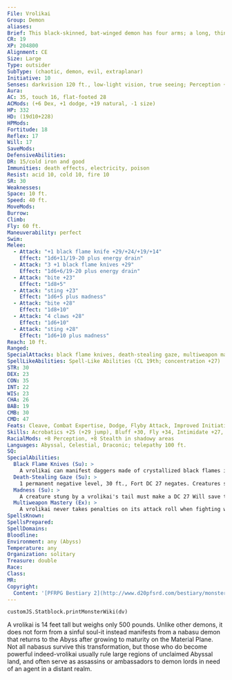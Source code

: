 ```yaml
---
File: Vrolikai
Group: Demon
aliases: 
Brief: This black-skinned, bat-winged demon has four arms; a long, thin tail; and a leering, fanged face with dead, white eyes.
CR: 19
XP: 204800
Alignment: CE
Size: Large
Type: outsider
SubType: (chaotic, demon, evil, extraplanar)
Initiative: 10
Senses: darkvision 120 ft., low-light vision, true seeing; Perception +36
Aura: 
AC: 35, touch 16, flat-footed 28
ACMods: (+6 Dex, +1 dodge, +19 natural, -1 size)
HP: 332
HD: (19d10+228)
HPMods: 
Fortitude: 18
Reflex: 17
Will: 17
SaveMods: 
DefensiveAbilities: 
DR: 15/cold iron and good
Immunities: death effects, electricity, poison
Resist: acid 10, cold 10, fire 10
SR: 30
Weaknesses: 
Space: 10 ft.
Speed: 40 ft.
MoveMods: 
Burrow: 
Climb: 
Fly: 60 ft.
Maneuverability: perfect
Swim: 
Melee: 
  - Attack: "+1 black flame knife +29/+24/+19/+14"
    Effect: "1d6+11/19-20 plus energy drain"
  - Attack: "3 +1 black flame knives +29"
    Effect: "1d6+6/19-20 plus energy drain"
  - Attack: "bite +23"
    Effect: "1d8+5"
  - Attack: "sting +23"
    Effect: "1d6+5 plus madness"
  - Attack: "bite +28"
    Effect: "1d8+10"
  - Attack: "4 claws +28"
    Effect: "1d6+10"
  - Attack: "sting +28"
    Effect: "1d6+10 plus madness"
Reach: 10 ft.
Ranged: 
SpecialAttacks: black flame knives, death-stealing gaze, multiweapon mastery
SpellLikeAbilities: Spell-Like Abilities (CL 19th; concentration +27)  Constant-true seeing   At Will-deeper darkness, enervation, greater teleport (self plus 50 lbs. of objects only), telekinesis (DC 23)   3/day-quickened enervation, regenerate, silence (DC 20), vampiric touch   1/day-mass hold monster (DC 27), summon (level 6, 1 marilith 50% or 1d4 glabrezus 75%), symbol of death (DC 26)
STR: 30
DEX: 23
CON: 35
INT: 22
WIS: 23
CHA: 26
BAB: 19
CMB: 30
CMD: 47
Feats: Cleave, Combat Expertise, Dodge, Flyby Attack, Improved Initiative, Improved Vital Strike, Mobility, Power Attack, Quicken Spell-Like Ability (enervation), Vital Strike
Skills: Acrobatics +25 (+29 jump), Bluff +30, Fly +34, Intimidate +27, Knowledge (arcana) +25, Knowledge (planes) +28, Perception +36, Sense Motive +28, Spellcraft +25, Stealth +24 (+32 in shadowy areas), Survival +25, Use Magic Device +27
RacialMods: +8 Perception, +8 Stealth in shadowy areas
Languages: Abyssal, Celestial, Draconic; telepathy 100 ft.
SQ: 
SpecialAbilities:
  Black Flame Knives (Su): >
    A vrolikai can manifest daggers made of crystallized black flames in each of its four hands as a free action. These weapons function as +1 daggers that bestow one permanent negative level on a successful hit. A DC 27 Fortitude negates the negative level, although on a critical hit, no save is allowed. The save DC is Charisma-based.
  Death-Stealing Gaze (Su): >
    1 permanent negative level, 30 ft., Fort DC 27 negates. Creatures slain by these negative levels become juju zombies (see page 291) under the vrolikai's control. The save DC is Charisma-based.
  Madness (Su): >
    A creature stung by a vrolikai's tail must make a DC 27 Will save to resist taking 1d6 points of Charisma drain and becoming confused for 1d4 rounds. On a successful save, the victim is instead staggered for 1d4 rounds as strange visions assault its mind. This is a mind-affecting effect. The save DC is Charisma-based.
  Multiweapon Mastery (Ex): >
    A vrolikai never takes penalties on its attack roll when fighting with multiple weapons.
SpellsKnown: 
SpellsPrepared: 
SpellDomains: 
Bloodline: 
Environment: any (Abyss)
Temperature: any
Organization: solitary
Treasure: double
Race: 
Class: 
MR: 
Copyright:
  Content: '[PFRPG Bestiary 2](http://www.d20pfsrd.com/bestiary/monster-listings/outsiders/demon/demon-vrolikai)'
---
```

```dataviewjs
customJS.Statblock.printMonsterWiki(dv)
```
A vrolikai is 14 feet tall but weighs only 500 pounds. Unlike other demons, it does not form from a sinful soul-it instead manifests from a nabasu demon that returns to the Abyss after growing to maturity on the Material Plane. Not all nabasus survive this transformation, but those who do become powerful indeed-vrolikai usually rule large regions of unclaimed Abyssal land, and often serve as assassins or ambassadors to demon lords in need of an agent in a distant realm.
